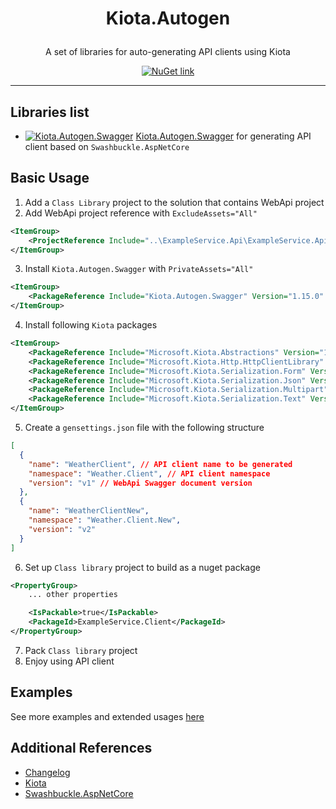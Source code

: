 # <p align="center"> Kiota.Autogen </p>

<p align="center"> A set of libraries for auto-generating API clients using Kiota </p>

<p align="center">
  <a href="#" target="_blank">
    <img src="#" alt="NuGet link">
  </a>
</p>

---

## Libraries list

- [![Kiota.Autogen.Swagger](https://buildstats.info/nuget/Swashbuckle.AspNetCore)](https://www.nuget.org/packages/Swashbuckle.AspNetCore/) [Kiota.Autogen.Swagger](https://github.com/ellizio/Kiota.Autogen/tree/master/src/Kiota.Autogen.Swagger) for generating API client based on `Swashbuckle.AspNetCore`

## Basic Usage

1. Add a `Class Library` project to the solution that contains WebApi project
2. Add WebApi project reference with `ExcludeAssets="All"`
```xml
<ItemGroup>
    <ProjectReference Include="..\ExampleService.Api\ExampleService.Api.csproj" ExcludeAssets="All" />
</ItemGroup>
```
3. Install `Kiota.Autogen.Swagger` with `PrivateAssets="All"`
```xml
<ItemGroup>
    <PackageReference Include="Kiota.Autogen.Swagger" Version="1.15.0" PrivateAssets="All" />
</ItemGroup>
```
4. Install following `Kiota` packages
```xml
<ItemGroup>
    <PackageReference Include="Microsoft.Kiota.Abstractions" Version="1.9.9" />
    <PackageReference Include="Microsoft.Kiota.Http.HttpClientLibrary" Version="1.9.9" />
    <PackageReference Include="Microsoft.Kiota.Serialization.Form" Version="1.9.9" />
    <PackageReference Include="Microsoft.Kiota.Serialization.Json" Version="1.9.9" />
    <PackageReference Include="Microsoft.Kiota.Serialization.Multipart" Version="1.9.9" />
    <PackageReference Include="Microsoft.Kiota.Serialization.Text" Version="1.9.9" />
</ItemGroup>
```
5. Create a `gensettings.json` file with the following structure
```json
[
  {
    "name": "WeatherClient", // API client name to be generated
    "namespace": "Weather.Client", // API client namespace
    "version": "v1" // WebApi Swagger document version
  },
  {
    "name": "WeatherClientNew",
    "namespace": "Weather.Client.New",
    "version": "v2"
  }
]
```
6. Set up `Class library` project to build as a nuget package
```xml
<PropertyGroup>
    ... other properties

    <IsPackable>true</IsPackable>
    <PackageId>ExampleService.Client</PackageId>
</PropertyGroup>
```
7. Pack `Class library` project
8. Enjoy using API client

## Examples

See more examples and extended usages [here](https://github.com/ellizio/Kiota.Autogen/tree/master/examples)

## Additional References

- [Changelog](https://github.com/ellizio/Kiota.Autogen/blob/master/CHANGELOG.md)
- [Kiota](https://github.com/microsoft/kiota)
- [Swashbuckle.AspNetCore](https://github.com/domaindrivendev/Swashbuckle.AspNetCore)
